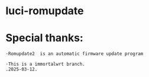 # luci-romupdate

# Special thanks:

    ·Romupdate2  is an automatic firmware update program

    ·This is a immortalwrt branch.
    .2025-03-12.